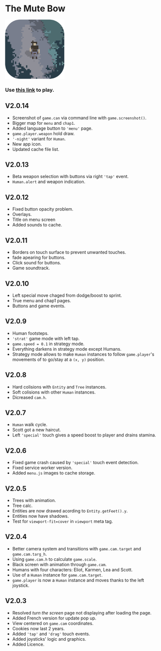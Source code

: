 # The Mute Bow

<img src="./img/icon/icon512.png" height="192"/>

### Use [this link](https://the-mute-bow.github.io/) to play.

## V2.0.14

-   Screenshot of `game.can` via command line with `game.screenshot()`.
-   Bigger map for `menu` and `chap1`.
-   Added language button to `'menu'` page.
-   `game.player.weapon` hold draw.
-   `'-night'` variant for `Human`.
-   New app icon.
-   Updated cache file list.

## V2.0.13

-   Beta weapon selection with buttons via right `'tap'` event.
-   `Human.alert` and weapon indication.

## V2.0.12

-   Fixed button opacity problem.
-   Overlays.
-   Title on menu screen
-   Added sounds to cache.

## V2.0.11

-   Borders on touch surface to prevent unwanted touches.
-   fade apearing for buttons.
-   Click sound for buttons.
-   Game soundtrack.

## V2.0.10

-   Left special move chaged from dodge/boost to sprint.
-   True menu and chap1 pages.
-   Buttons and game events.

## V2.0.9

-   Human footsteps.
-   `'strat'` game mode with left tap.
-   `game.speed = 0.1` in strategy mode.
-   Everything darkens in strategy mode except Humans.
-   Strategy mode allows to make `Human` instances to follow `game.player`'s movements of to go/stay at a `(x, y)` position.

## V2.0.8

-   Hard colisions with `Entity` and `Tree` instances.
-   Soft colisions with other `Human` instances.
-   Dicreased `cam.h`.

## V2.0.7

-   `Human` walk cycle.
-   Scott got a new haircut.
-   Left `'special'` touch gives a speed boost to player and drains stamina.

## V2.0.6

-   Fixed game crash caused by `'special'` touch event detection.
-   Fixed service worker version.
-   Added `menu.js` images to cache storage.

## V2.0.5

-   Trees with animation.
-   Tree calc.
-   Entities are now drawed acording to `Entity.getFeet().y`.
-   Entities now have shadows.
-   Test for `viewport-fit=cover` in `viewport` meta tag.

## V2.0.4

-   Better camera system and transitions with `game.cam.target` and `game.cam.targ_h`.
-   Using `game.cam.h` to calculate `game.scale`.
-   Black screen with animation through `game.cam`.
-   Humans with four characters: Eliot, Karmen, Lea and Scott.
-   Use of a `Human` instance for `game.cam.target`.
-   `game.player` is now a `Human` instance and moves thanks to the left joystick.

## V2.0.3

-   Resolved _turn the screen_ page not displaying after loading the page.
-   Added French version for update pop up.
-   View centered on `game.cam` coordinates.
-   Cookies now last 2 years.
-   Added `'tap'` and `'drag'` touch events.
-   Added joysticks' logic and graphics.
-   Added Licence.
